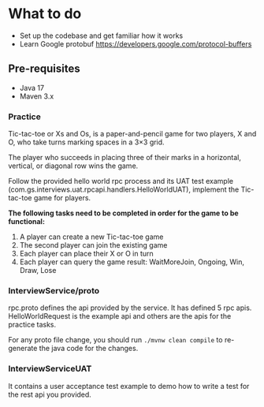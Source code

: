 # What to do
* Set up the codebase and get familiar how it works
* Learn Google protobuf https://developers.google.com/protocol-buffers

## Pre-requisites
* Java 17
* Maven 3.x

### Practice
Tic-tac-toe or Xs and Os, is a paper-and-pencil game for two players, X and O, who take turns marking spaces in a 3×3 grid.

The player who succeeds in placing three of their marks in a horizontal, vertical, or diagonal row wins the game.

Follow the provided hello world rpc process and its UAT test example (com.gs.interviews.uat.rpcapi.handlers.HelloWorldUAT), implement the Tic-tac-toe game for players.

__The following tasks need to be completed in order for the game to be functional:__
1. A player can create a new Tic-tac-toe game
2. The second player can join the existing game
3. Each player can place their X or O in turn
4. Each player can query the game result: WaitMoreJoin, Ongoing, Win, Draw, Lose


### InterviewService/proto
rpc.proto defines the api provided by the service. It has defined 5 rpc apis. HelloWorldRequest is the example api and others are the apis for the practice tasks.

For any proto file change, you should run `./mvnw clean compile` to re-generate the java code for the changes.
  
### InterviewServiceUAT
It contains a user acceptance test example to demo how to write a test for the rest api you provided.
